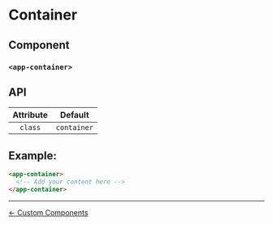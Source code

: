 # Container

## Component

### `<app-container>`

## API

| Attribute |   Default   |
| :-------: | :---------: |
|  `class`  | `container` |

## Example:

```html
<app-container>
  <!-- Add your content here -->
</app-container>
```

---

[← Custom Components](../README.md)
